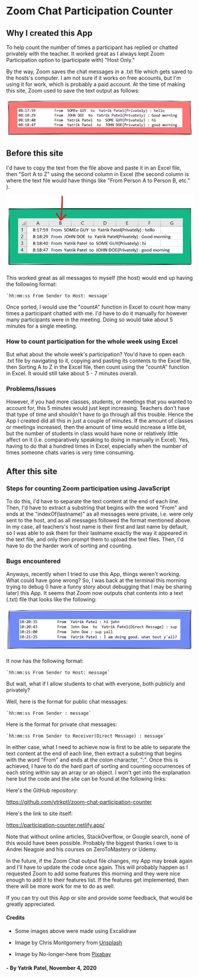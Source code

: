 # Zoom Chat Participation Counter

## Why I created this App

To help count the number of times a participant has replied or chatted privately with the teacher. It worked great as I always kept Zoom Participation option to (participate with) "Host Only."

By the way, Zoom saves the chat messages in a .txt file which gets saved to the hosts's computer. I am not sure if it works on free accounts, but I'm using it for work, which is probably a paid account. At the time of making this site, Zoom used to save the text output as follows:

![old chat](/src/assets/old-chat2.png)

## Before this site

I'd have to copy the text from the file above and paste it in an Excel file, then "Sort A to Z" using the second column in Excel (the second column is where the text file would have things like "From Person A to Person B, etc." ).

![old chat in Excel](/src/assets/old-chat-excel3.png)

This worked great as all messages to myself (the host) would end up having the following format:

    `hh:mm:ss From Sender to Host: message`

Once sorted, I would use the "countA" function in Excel to count how many times a participant chatted with me. I'd have to do it manually for however many participants were in the meeting. Doing so would take about 5 minutes for a single meeting.

### How to count participation for the whole week using Excel

But what about the whole week's participation? You'd have to open each .txt file by navigating to it, copying and pasting its contents to the Excel file, then Sorting A to Z in the Excel file, then count using the "countA" function in Excel. It would still take about 5 - 7 minutes overall.

### Problems/Issues

However, if you had more classes, students, or meetings that you wanted to account for, this 5 minutes would just kept increasing. Teachers don't have that type of time and shouldn't have to go through all this trouble. Hence the App I created did all this in just a couple of minutes. If the amount of classes or meetings increased, then the amount of time would increase a little bit, but the number of students in class would have none or relatively little affect on it (i.e. comparatively speaking to doing in manually in Excel). Yes, having to do that a hundred times in Excel, especially when the number of times someone chats varies is very time consuming.

## After this site

### Steps for counting Zoom participation using JavaScript

To do this, I'd have to separate the text content at the end of each line. Then, I'd have to extract a substring that begins with the word "From" and ends at the "indexOf(lastname)" as all messages were private, i.e. were only sent to the host, and as all messages followed the format mentioned above. In my case, all teachers's host name is their first and last name by default, so I was able to ask them for their lastname exactly the way it appeared in the text file, and only then prompt them to upload the text files. Then, I'd have to do the harder work of sorting and counting.

### Bugs encountered

Anyways, recently when I tried to use this App, things weren't working. What could have gone wrong? So, I was back at the terminal this morning trying to debug (I have a funny story about debugging that I may be sharing later) this App. It seems that Zoom now outputs chat contents into a text (.txt) file that looks like the following:

![new chat](/src/assets/new-chat2.png)

It now has the following format:

    `hh:mm:ss From Sender to Host: message`

But wait, what if I allow students to chat with everyone, both publicly and privately?

Well, here is the format for public chat messages:

    `hh:mm:ss From Sender : message`

Here is the format for private chat messages:

    `hh:mm:ss From Sender to Receiver(Direct Message) : message`

In either case, what I need to achieve now is first to be able to separate the text content at the end of each line, then extract a substring that begins with the word "From" and ends at the colon character, ":". Once this is achieved, I have to do the hard part of sorting and counting occurrences of each string within say an array or an object. I won't get into the explanation here but the code and the site can be found at the following links:

Here's the GitHub repository:

<https://github.com/ytrkptl/zoom-chat-participation-counter>

Here's the link to site itself:

<https://participation-counter.netlify.app/>

Note that without online articles, StackOverflow, or Google search, none of this would have been possible. Probably the biggest thanks I owe to is Andrei Neagoie and his courses on ZeroToMastery or Udemy.

In the future, if the Zoom Chat output file changes, my App may break again and I'll have to update the code once again. This will probably happen as I requested Zoom to add some features this morning and they were nice enough to add it to their features list. If the features get implemented, then there will be more work for me to do as well.

If you can try out this App or site and provide some feedback, that would be greatly appreciated.

#### Credits

- Some images above were made using Excalidraw

- Image by Chris Montgomery from [Unsplash](https://unsplash.com/photos/smgTvepind4)

- Image by No-longer-here from [Pixabay](https://pixabay.com/users/no-longer-here-19203/?utm_source=link-attribution&amp;utm_medium=referral&amp;utm_campaign=image&amp;utm_content=1768845)

#### - By Yatrik Patel, November 4, 2020

